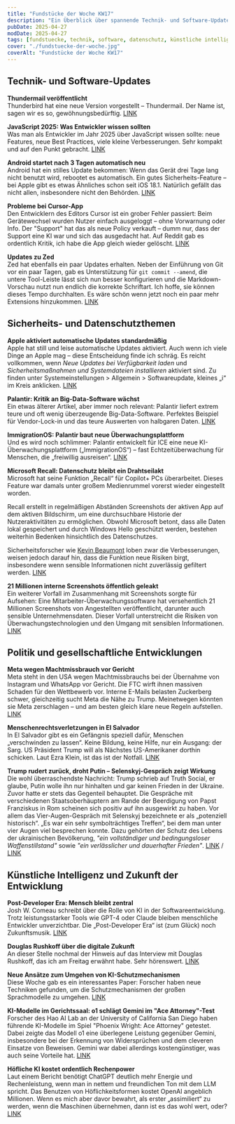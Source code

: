 ```yaml
---
title: "Fundstücke der Woche KW17"
description: "Ein Überblick über spannende Technik- und Software-Updates, Datenschutzentwicklungen, gesellschaftspolitische Ereignisse und Trends in der KI-Welt der Kalenderwoche 17."
pubDate: 2025-04-27
modDate: 2025-04-27
tags: [fundstuecke, technik, software, datenschutz, künstliche intelligenz, gesellschaft, politik, weekly update, zukunftstrends]
cover: "./fundstuecke-der-woche.jpg"
coverAlt: "Fundstücke der Woche KW17"
---
```


## Technik- und Software-Updates

**Thundermail veröffentlicht**\
Thunderbird hat eine neue Version vorgestellt – Thundermail. Der Name ist, sagen wir es so, gewöhnungsbedürftig.
 [LINK](https://blog.thunderbird.net/2025/04/thundermail-and-thunderbird-pro-services/)

**JavaScript 2025: Was Entwickler wissen sollten**\
Was man als Entwickler im Jahr 2025 über JavaScript wissen sollte:
neue Features, neue Best Practices, viele kleine Verbesserungen.
Sehr kompakt und auf den Punkt gebracht.
[LINK](https://waspdev.com/articles/2025-04-06/features-that-every-js-developer-must-know-in-2025)

**Android startet nach 3 Tagen automatisch neu**\
Android hat ein stilles Update bekommen:
Wenn das Gerät drei Tage lang nicht benutzt wird,
rebootet es automatisch. Ein gutes Sicherheits-Feature –
bei Apple gibt es etwas Ähnliches schon seit iOS 18.1.
Natürlich gefällt das nicht allen, insbesondere nicht den Behörden.
[LINK](https://arstechnica.com/gadgets/2025/04/android-phones-will-soon-reboot-themselves-after-sitting-unused-for-3-days/)

**Probleme bei Cursor-App**\
Den Entwicklern des Editors Cursor ist ein grober Fehler passiert:
Beim Gerätewechsel wurden Nutzer einfach ausgeloggt –
ohne Vorwarnung oder Info.
Der "Support" hat das als neue Policy verkauft –
dumm nur, dass der Support eine KI war und sich das ausgedacht hat.
Auf Reddit gab es ordentlich Kritik, ich habe die App gleich wieder gelöscht.
[LINK](https://old.reddit.com/r/cursor/comments/1jyy5am/psa_cursor_now_restricts_logins_to_a_single/)

**Updates zu Zed**\
Zed hat ebenfalls ein paar Updates erhalten.
Neben der Einführung von Git vor ein paar Tagen,
gab es Unterstützung für `git commit --amend`,
die untere Tool-Leiste lässt sich nun besser konfigurieren
und die Markdown-Vorschau nutzt nun endlich die korrekte Schriftart.
Ich hoffe, sie können dieses Tempo durchhalten.
Es wäre schön wenn jetzt noch ein paar mehr Extensions hinzukommen.
[LINK](https://zed.dev/releases/stable/0.183.10)

## Sicherheits- und Datenschutzthemen

**Apple aktiviert automatische Updates standardmäßig**\
Apple hat still und leise automatische Updates aktiviert.
Auch wenn ich viele Dinge an Apple mag –
diese Entscheidung finde ich schräg.
Es reicht vollkommen, wenn _Neue Updates bei Verfügbarkeit laden_
und _Sicherheitsmaßnahmen und Systemdateien installieren_ aktiviert sind.
Zu finden unter Systemeinstellungen > Allgemein > Softwareupdate, kleines „i“ im Kreis anklicken.
[LINK](https://www.grc.com/sn/SN-1021-Notes.pdf)

**Palantir: Kritik an Big-Data-Software wächst**\
Ein etwas älterer Artikel, aber immer noch relevant:
Palantir liefert extrem teure und oft wenig überzeugende Big-Data-Software.
Perfektes Beispiel für Vendor-Lock-in und das teure Auswerten von halbgaren Daten.
[LINK](https://www.heise.de/news/Palantir-Wachsender-Widerstand-gegen-US-Big-Data-Software-fuer-die-Polizei-10351797.html)

**ImmigrationOS: Palantir baut neue Überwachungsplattform**\
Und es wird noch schlimmer:
Palantir entwickelt für ICE eine neue KI-Überwachungsplattform („ImmigrationOS“) –
fast Echtzeitüberwachung für Menschen, die „freiwillig ausreisen“.
[LINK](https://archive.is/XwB8b)

**Microsoft Recall: Datenschutz bleibt ein Drahtseilakt**\
Microsoft hat seine Funktion „Recall“ für Copilot+ PCs überarbeitet.
Dieses Feature war damals unter großem Medienrummel vorerst wieder eingestellt worden.

Recall erstellt in regelmäßigen Abständen Screenshots der aktiven App auf dem aktiven Bildschirm,
um eine durchsuchbare Historie der Nutzeraktivitäten zu ermöglichen.
Obwohl Microsoft betont, dass alle Daten lokal gespeichert
und durch Windows Hello geschützt werden, bestehen weiterhin Bedenken hinsichtlich des Datenschutzes.

Sicherheitsforscher wie [Kevin Beaumont](https://doublepulsar.com/microsoft-recall-on-copilot-pc-testing-the-security-and-privacy-implications-ddb296093b6c)
loben zwar die Verbesserungen,
weisen jedoch darauf hin,
dass die Funktion neue Risiken birgt,
insbesondere wenn sensible Informationen nicht zuverlässig gefiltert werden.
[LINK​](https://www.theverge.com/news/656106/microsoft-recall-copilot-plus-pc-available)

**21 Millionen interne Screenshots öffentlich geleakt**\
Ein weiterer Vorfall im Zusammenhang mit Screenshots sorgte für Aufsehen:
Eine Mitarbeiter-Überwachungssoftware hat versehentlich 21 Millionen Screenshots von Angestellten veröffentlicht,
darunter auch sensible Unternehmensdaten.
Dieser Vorfall unterstreicht die Risiken von Überwachungstechnologien und den Umgang mit sensiblen Informationen.
[LINK​](https://cybernews.com/security/employee-monitoring-app-leaks-millions-screenshots/)

## Politik und gesellschaftliche Entwicklungen

**Meta wegen Machtmissbrauch vor Gericht**\
Meta steht in den USA wegen Machtmissbrauchs bei der Übernahme von Instagram und WhatsApp vor Gericht.
Die FTC wirft ihnen massiven Schaden für den Wettbewerb vor.
Interne E-Mails belasten Zuckerberg schwer,
gleichzeitig sucht Meta die Nähe zu Trump.
Meinetwegen könnten sie Meta zerschlagen – und am besten gleich klare neue Regeln aufstellen.
[LINK](https://digitalpolitik.ghost.io/meta-steht-wegen-machtmissbrauch-in-den-usa-vor-gericht/)

**Menschenrechtsverletzungen in El Salvador**\
In El Salvador gibt es ein Gefängnis speziell dafür,
Menschen „verschwinden zu lassen“.
Keine Bildung, keine Hilfe, nur ein Ausgang: der Sarg.
US Präsident Trump will als Nächstes US-Amerikaner dorthin schicken.
Laut Ezra Klein, ist das ist der Notfall. [LINK](https://www.youtube.com/watch?v=JN1oBfg0fwI)

**Trump rudert zurück, droht Putin – Selenskyj-Gespräch zeigt Wirkung**\
Die wohl überraschendste Nachricht:
Trump schrieb auf Truth Social, er glaube,
Putin wolle ihn nur hinhalten und gar keinen Frieden in der Ukraine.
Zuvor hatte er stets das Gegenteil behauptet.
Die Gespräche mit verschiedenen Staatsoberhäuptern
am Rande der Beerdigung von Papst Franziskus in Rom
scheinen sich positiv auf ihn ausgewirkt zu haben.
Vor allem das Vier-Augen-Gespräch mit Selenskyj bezeichnete er als „potenziell historisch“.
„Es war ein sehr symbolträchtiges Treffen“, bei dem man unter vier Augen viel besprechen konnte.
Dazu gehörten der Schutz des Lebens der ukrainischen Bevölkerung,
_"ein vollständiger und bedingungsloser Waffenstillstand"_ sowie _"ein verlässlicher und dauerhafter Frieden"_.
[LINK](https://archive.ph/kevFL) / [LINK](https://archive.ph/ab0VV)

## Künstliche Intelligenz und Zukunft der Entwicklung

**Post-Developer Era: Mensch bleibt zentral**\
Josh W. Comeau schreibt über die Rolle von KI in der Softwareentwicklung.
Trotz leistungsstarker Tools wie GPT-4 oder Claude bleiben menschliche Entwickler unverzichtbar.
Die „Post-Developer Era“ ist (zum Glück) noch Zukunftsmusik.
[LINK](https://www.joshwcomeau.com/blog/the-post-developer-era/)

**Douglas Rushkoff über die digitale Zukunft**\
An dieser Stelle nochmal der Hinweis auf das Interview mit Douglas Rushkoff,
das ich am Freitag erwähnt habe. Sehr hörenswert.
[LINK](/blog/freitag-25-april-2025/)

**Neue Ansätze zum Umgehen von KI-Schutzmechanismen**\
Diese Woche gab es ein interessantes Paper:
Forscher haben neue Techniken gefunden,
um die Schutzmechanismen der großen Sprachmodelle zu umgehen.
[LINK](https://hiddenlayer.com/innovation-hub/novel-universal-bypass-for-all-major-llms/)

**KI-Modelle im Gerichtssaal: o1 schlägt Gemini im "Ace Attorney"-Test**\
Forscher des Hao AI Lab an der University of California San Diego
haben führende KI-Modelle im Spiel "Phoenix Wright: Ace Attorney" getestet.
Dabei zeigte das Modell o1 eine überlegene Leistung gegenüber Gemini,
insbesondere bei der Erkennung von Widersprüchen und dem cleveren Einsatze von Beweisen.
Gemini war dabei allerdings kostengünstiger, was auch seine Vorteile hat.
[LINK](https://the-decoder.de/ki-modelle-muessen-vor-gericht-o1-schlaegt-gemini-im-kniffligen-ace-attorney-gaming-test/)

**Höfliche KI kostet ordentlich Rechenpower**\
Laut einem Bericht benötigt ChatGPT deutlich mehr Energie und Rechenleistung,
wenn man in nettem und freundlichen Ton mit dem LLM spricht.
Das Benutzen von Höflichkeitsformen kostet OpenAI angeblich Millionen.
Wenn es mich aber davor bewahrt, als erster „assimiliert“ zu werden,
wenn die Maschinen übernehmen, dann ist es das wohl wert, oder?
[LINK](https://newsbit.de/sam-altman-benutzer-die-hoeflich-zu-chatgpt-sind-kosten-openai-millionen/)
